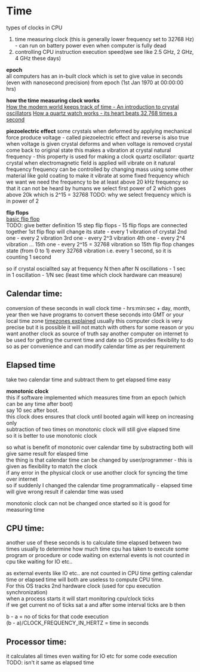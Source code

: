 # Time

types of clocks in CPU

1. time measuring clock (this is generally lower frequency set to 32768 Hz) - can run on battery power even when computer is fully dead 
2. controlling CPU instruction execution speed(we see like 2.5 GHz, 2 GHz, 4 GHz these days)  

**epoch**  
all computers has an in-built clock which is set to give value in seconds (even with nanosecond precision) from 
epoch (1st Jan 1970 at 00:00:00 hrs)

**how the time measuring clock works**  
[How the modern world keeps track of time - An introduction to crystal oscillators](https://www.youtube.com/watch?v=fPKdDCiJDok)
[How a quartz watch works - its heart beats 32,768 times a second](https://www.youtube.com/watch?v=_2By2ane2I4)

**piezoelectric effect** 
some crystals when deformed by applying mechanical force produce voltage - called piezoelectric effect
and reverse is also true when voltage is given crystal deforms and when voltage is removed crystal come back to
original state this makes a vibration at crystal natural frequency - this property is used for making a clock
quartz oscillator:
quartz crystal when electromagnetic field is applied will vibrate on it natural frequency 
frequency can be controlled by changing mass using some other material like gold coating to make it vibrate at some fixed 
frequency which we want
we need the frequency to be at least above 20 kHz frequency so that it can not be heard by humans
we select first power of 2 which goes above 20k which is 2^15 = 32768
TODO: why we select frequency which is in power of 2

**flip flops**  
[basic flip flop](https://www.youtube.com/watch?v=F1OC5e7Tn_o)  
TODO: give better definition
15 step flip flops - 15 flip flops are connected together
1st flip flop will change its state - every 1 vibration of crystal
2nd one - every 2 vibration
3rd one - every 2^3 vibration
4th one - every 2^4 vibration
...
15th one - every 2^15 = 32768 vibration 
so 15th flip flop changes state (from 0 to 1) every 32768 vibration i.e. every 1 second, so it is counting 1 second

so if crystal osciallted say at frequency N then 
after N oscillations - 1 sec  
in 1 oscillation - 1/N sec (least time which clock hardware can measure)

## Calendar time:
conversion of these seconds in wall clock time - hrs:min:sec + day, month, year
then we have programs to convert these seconds into GMT or your local time zone
[timezones explained](https://www.youtube.com/watch?v=viyERCiHgj0)
usually this computer clock is very precise but it is possible it will not match with others for some reason
or you want another clock as source of truth say another computer on internet to be used for 
getting the current time and date
so OS provides flexibility to do so as per convenience and can modify calendar time as per requirement

## Elapsed time
take two calendar time and subtract them to get elapsed time easy 

**monotonic clock**  
this if software implemented which measures time from an epoch (which can be any time after boot)  
say 10 sec after boot.  
this clock does ensures that clock until booted again will keep on increasing only  
subtraction of two times on monotonic clock will still give elapsed time  
so it is better to use monotonic clock  

so what is benefit of monotonic over calendar time by substracting both will give same result for elasped time  
the thing is that calendar time can be changed by user/programmer - this is given as flexibility to match the clock  
if any error in the physical clock or use another clock for syncing the time over internet  
so if suddenly I changed the calendar time programmatically - elapsed time will give wrong result if calendar time was used  

monotonic clock can not be changed once started so it is good for measuring time  

## CPU time:
another use of these seconds is to calculate time elapsed between two times usually to determine how much 
time cpu has taken to execute some program or procedure or code
waiting on external events is not counted in cpu tike waiting for IO etc..

as external events like IO etc.. are not counted in CPU time getting calendar time or elapsed time will both are useless 
to compute CPU time.  
For this OS tracks 2nd hardware clock (used for cpu execution synchronization)  
when a process starts it will start monitoring cpu/clock ticks  
if we get current no of ticks sat a and after some interval ticks are b then  

b - a = no of ticks for that code execution  
(b - a)/CLOCK_FREQUENCY_IN_HERTZ = time in seconds  

## Processor time:
it calculates all times even waiting for IO etc for some code execution
TODO: isn't it same as elapsed time  
